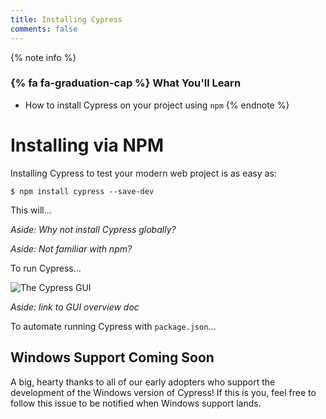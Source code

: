 ```yaml
---
title: Installing Cypress
comments: false
---
```


{% note info %}
### {% fa fa-graduation-cap %} What You'll Learn

- How to install Cypress on your project using `npm`
{% endnote %}

# Installing via NPM

Installing Cypress to test your modern web project is as easy as:

```shell
$ npm install cypress --save-dev
```

This will...

_Aside: Why not install Cypress globally?_

_Aside: Not familiar with npm?_

To run Cypress...

![The Cypress GUI](http://placehold.it/1920x1080)

_Aside: link to GUI overview doc_

To automate running Cypress with `package.json`...

## Windows Support Coming Soon

A big, hearty thanks to all of our early adopters who support the development of the Windows version of Cypress! If this is you, feel free to follow this issue to be notified when Windows support lands.
